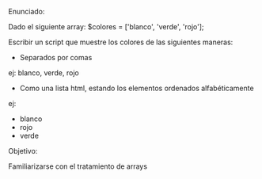 Enunciado:

Dado el siguiente array:
    $colores = ['blanco', 'verde', 'rojo'];

Escribir un script que muestre los colores de las siguientes maneras:

* Separados por comas

ej:   blanco, verde, rojo

* Como una lista html, estando los elementos ordenados alfabéticamente

ej:
<ul>
    <li>blanco</li>
    <li>rojo</li>
    <li>verde</li>
</ul>


Objetivo:

Familiarizarse con el tratamiento de arrays

